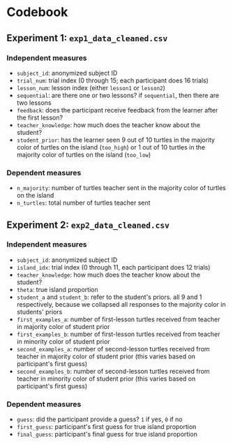 # Codebook

## Experiment 1: `exp1_data_cleaned.csv`

### Independent measures

- `subject_id`: anonymized subject ID
- `trial_num`: trial index (0 through 15; each participant does 16 trials)
- `lesson_num`: lesson index (either `lesson1` or `lesson2`)
- `sequential`: are there one or two lessons? if `sequential`, then there are two lessons
- `feedback`: does the participant receive feedback from the learner after the first lesson?
- `teacher_knowledge`: how much does the teacher know about the student?
- `student_prior`: has the learner seen 9 out of 10 turtles in the majority color of turtles on the island (`too_high`) or 1 out of 10 turtles in the majority color of turtles on the island (`too_low`)

### Dependent measures

- `n_majority`: number of turtles teacher sent in the majority color of turtles on the island
- `n_turtles`: total number of turtles teacher sent

## Experiment 2: `exp2_data_cleaned.csv`

### Independent measures

- `subject_id`: anonymized subject ID
- `island_idx`: trial index (0 through 11, each participant does 12 trials)
- `teacher_knowledge`: how much does the teacher know about the student?
- `theta`: true island proportion
- `student_a` and `student_b`: refer to the student's priors. all 9 and 1 respectively, because we collapsed all responses to the majority color in students' priors
- `first_examples_a`: number of first-lesson turtles received from teacher in majority color of student prior
- `first_examples_b`: number of first-lesson turtles received from teacher in minority color of student prior
- `second_examples_a`: number of second-lesson turtles received from teacher in majority color of student prior (this varies based on participant's first guess)
- `second_examples_b`: number of second-lesson turtles received from teacher in minority color of student prior (this varies based on participant's first guess)

### Dependent measures

- `guess`: did the participant provide a guess? `1` if yes, `0` if no
- `first_guess`: participant's first guess for true island proportion
- `final_guess`: participant's final guess for true island proportion